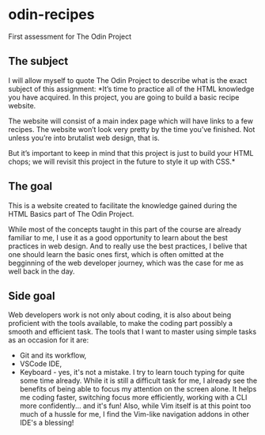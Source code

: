 # odin-recipes
First assessment for The Odin Project

## The subject
I will allow myself to quote The Odin Project to describe what is the exact subject of this assignment:
*It’s time to practice all of the HTML knowledge you have acquired. In this project, you are going to build a basic recipe website.

The website will consist of a main index page which will have links to a few recipes. The website won’t look very pretty by the time you’ve finished. Not unless you’re into brutalist web design, that is.

But it’s important to keep in mind that this project is just to build your HTML chops; we will revisit this project in the future to style it up with CSS.*

## The goal
This is a website created to facilitate the knowledge gained during the HTML Basics part of The Odin Project. 

While most of the concepts taught in this part of the course are already familiar to me, I use it as a good opportunity to learn about the best practices in web design. And to really use the best practices, I belive that one should learn the basic ones first, which is often omitted at the begginning of the web developer journey, which was the case for me as well back in the day.

## Side goal
Web developers work is not only about coding, it is also about being proficient with the tools available, to make the coding part possibly a smooth and efficient task. The tools that I want to master using simple tasks as an occasion for it are:

 - Git and its workflow,
 - VSCode IDE,
 - Keyboard - yes, it's not a mistake. I try to learn touch typing for quite some time already. While it is still a difficult task for me, I already see the benefits of being able to focus my attention on the screen alone. It helps me coding faster, switching focus more efficiently, working with a CLI more confidently... and it's fun! Also, while Vim itself is at this point too much of a hussle for me, I find the Vim-like navigation addons in other IDE's a blessing!